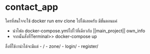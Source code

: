 # contact_app

ใครที่สนใจจะใช้ docker run env clone ไปได้เลยครับ
มีขั้นตอนแค่

  - นำไฟล docker-compose.ymlไปไว่ที่เดียวกับ ||main_project|| own_info
  - จากนั้นสั่งที่Terminal>> docker-compose up

ลิ้งที่ใช้งานำได้จะมีแต่  - / 
                  - zone/
                  - login/
                  - register/
